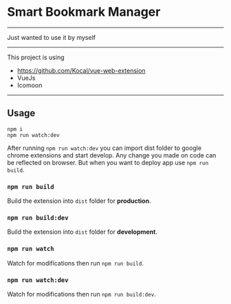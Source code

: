 # Smart Bookmark Manager
---
Just wanted to use it by myself



---
This project is using
- https://github.com/Kocal/vue-web-extension
- VueJs
- Icomoon

--- 
## Usage
```
npm i
npm run watch:dev
```
After running `npm run watch:dev` you can import dist folder to google chrome extensions and start develop. Any change you made on code can be reflected on browser. But when you want to deploy app use `npm run build`.

### `npm run build`

Build the extension into `dist` folder for **production**.

### `npm run build:dev`

Build the extension into `dist` folder for **development**.

### `npm run watch`

Watch for modifications then run `npm run build`.

### `npm run watch:dev`

Watch for modifications then run `npm run build:dev`.
